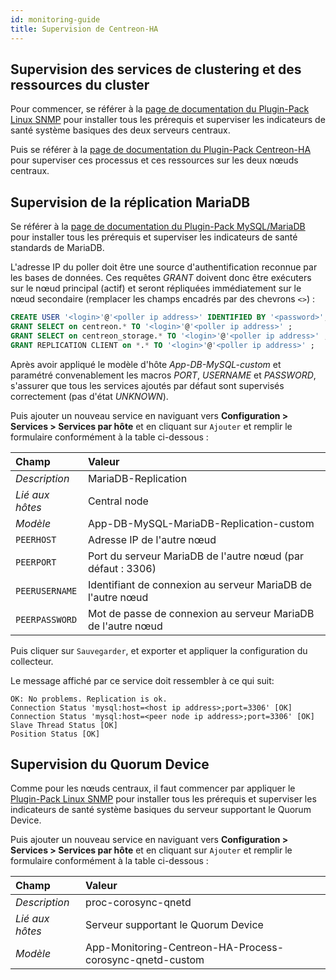```yaml
---
id: monitoring-guide
title: Supervision de Centreon-HA
---
```


## Supervision des services de clustering et des ressources du cluster

Pour commencer, se référer à la [page de documentation du Plugin-Pack Linux SNMP](/pp/integrations/plugin-packs/procedures/operatingsystems-linux-snmp) pour installer tous les prérequis et superviser les indicateurs de santé système basiques des deux serveurs centraux.

Puis se référer à la [page de documentation du Plugin-Pack Centreon-HA](/pp/integrations/plugin-packs/procedures/applications-monitoring-centreon-ha) pour superviser ces processus et ces ressources sur les deux nœuds centraux.

## Supervision de la réplication MariaDB

Se référer à la [page de documentation du Plugin-Pack MySQL/MariaDB](/pp/integrations/plugin-packs/procedures/applications-databases-mysql) pour installer tous les prérequis et superviser les indicateurs de santé standards de MariaDB.

L'adresse IP du poller doit être une source d'authentification reconnue par les bases de données. Ces requêtes *GRANT* doivent donc être exécuters sur le nœud principal (actif) et seront répliquées immédiatement sur le nœud secondaire (remplacer les champs encadrés par des chevrons `<>`) :

```sql
CREATE USER '<login>'@'<poller ip address>' IDENTIFIED BY '<password>';
GRANT SELECT on centreon.* TO '<login>'@'<poller ip address>' ;
GRANT SELECT on centreon_storage.* TO '<login>'@'<poller ip address>' ;
GRANT REPLICATION CLIENT on *.* TO '<login>'@'<poller ip address>' ;
```

Après avoir appliqué le modèle d'hôte *App-DB-MySQL-custom* et paramétré convenablement les macros *PORT*, *USERNAME* et *PASSWORD*, s'assurer que tous les services ajoutés par défaut sont supervisés correctement (pas d'état *UNKNOWN*).

Puis ajouter un nouveau service en naviguant vers **Configuration > Services > Services par hôte** et en cliquant sur `Ajouter` et remplir le formulaire conformément à la table ci-dessous :

| Champ           | Valeur                                                       |
|:----------------|:-------------------------------------------------------------|
| *Description*   | MariaDB-Replication                                          |
| *Lié aux hôtes* | Central node                                                 |
| *Modèle*        | App-DB-MySQL-MariaDB-Replication-custom                      |
| `PEERHOST`      | Adresse IP de l'autre nœud                                   |
| `PEERPORT`      | Port du serveur MariaDB de l'autre nœud (par défaut : 3306)  |
| `PEERUSERNAME`  | Identifiant de connexion au serveur MariaDB de l'autre nœud  |
| `PEERPASSWORD`  | Mot de passe de connexion au serveur MariaDB de l'autre nœud |

Puis cliquer sur `Sauvegarder`, et exporter et appliquer la configuration du collecteur.

Le message affiché par ce service doit ressembler à ce qui suit:

```text
OK: No problems. Replication is ok.
Connection Status 'mysql:host=<host ip address>;port=3306' [OK]
Connection Status 'mysql:host=<peer node ip address>;port=3306' [OK]
Slave Thread Status [OK]
Position Status [OK]
```

## Supervision du Quorum Device

Comme pour les nœuds centraux, il faut commencer par appliquer le [Plugin-Pack Linux SNMP](/pp/integrations/plugin-packs/procedures/operatingsystems-linux-snmp) pour installer tous les prérequis et superviser les indicateurs de santé système basiques du serveur supportant le Quorum Device.

Puis ajouter un nouveau service en naviguant vers **Configuration > Services > Services par hôte** et en cliquant sur `Ajouter` et remplir le formulaire conformément à la table ci-dessous :

| Champ           | Valeur                                                   |
|:----------------|:---------------------------------------------------------|
| *Description*   | proc-corosync-qnetd                                      |
| *Lié aux hôtes* | Serveur supportant le Quorum Device                      |
| *Modèle*        | App-Monitoring-Centreon-HA-Process-corosync-qnetd-custom |





